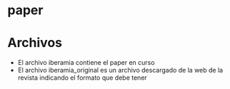 # paper

# Archivos
* El archivo iberamia contiene el paper en curso
* El archivo iberamia_original es un archivo descargado de la web de la revista indicando el formato que debe tener